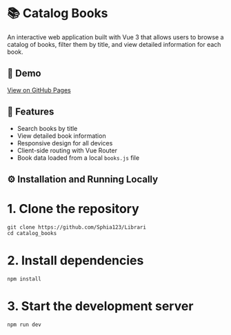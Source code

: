 # 📚 Catalog Books

An interactive web application built with Vue 3 that allows users to browse a catalog of books, filter them by title, and view detailed information for each book.

## 🔗 Demo

[View on GitHub Pages](https://sphia123.github.io/Librari/)

## 🚀 Features

- Search books by title
- View detailed book information
- Responsive design for all devices
- Client-side routing with Vue Router
- Book data loaded from a local `books.js` file

## ⚙️ Installation and Running Locally


# 1. Clone the repository
```
git clone https://github.com/Sphia123/Librari
cd catalog_books
```
# 2. Install dependencies
```
npm install
```

# 3. Start the development server
```
npm run dev
```